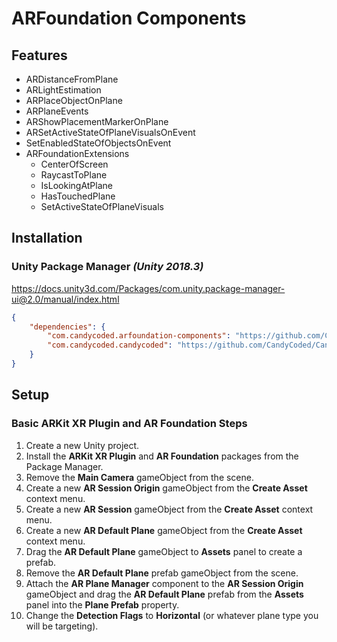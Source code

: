 # ARFoundation Components

## Features

-   ARDistanceFromPlane
-   ARLightEstimation
-   ARPlaceObjectOnPlane
-   ARPlaneEvents
-   ARShowPlacementMarkerOnPlane
-   ARSetActiveStateOfPlaneVisualsOnEvent
-   SetEnabledStateOfObjectsOnEvent
-   ARFoundationExtensions
    -   CenterOfScreen
    -   RaycastToPlane
    -   IsLookingAtPlane
    -   HasTouchedPlane
    -   SetActiveStateOfPlaneVisuals

## Installation

### Unity Package Manager _(Unity 2018.3)_

<https://docs.unity3d.com/Packages/com.unity.package-manager-ui@2.0/manual/index.html>

```json
{
    "dependencies": {
        "com.candycoded.arfoundation-components": "https://github.com/CandyCoded/ARFoundation-Components.git#upm",
        "com.candycoded.candycoded": "https://github.com/CandyCoded/CandyCoded.git#v1.1.0"
    }
}
```

## Setup

### Basic ARKit XR Plugin and AR Foundation Steps

1. Create a new Unity project.
1. Install the **ARKit XR Plugin** and **AR Foundation** packages from the Package Manager.
1. Remove the **Main Camera** gameObject from the scene.
1. Create a new **AR Session Origin** gameObject from the **Create Asset** context menu.
1. Create a new **AR Session** gameObject from the **Create Asset** context menu.
1. Create a new **AR Default Plane** gameObject from the **Create Asset** context menu.
1. Drag the **AR Default Plane** gameObject to **Assets** panel to create a prefab.
1. Remove the **AR Default Plane** prefab gameObject from the scene.
1. Attach the **AR Plane Manager** component to the **AR Session Origin** gameObject and drag the **AR Default Plane** prefab from the **Assets** panel into the **Plane Prefab** property.
1. Change the **Detection Flags** to **Horizontal** (or whatever plane type you will be targeting).
